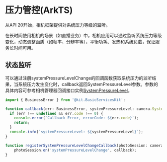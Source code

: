 # 压力管控(ArkTS)

从API 20开始，相机框架提供对系统压力等级的监听。

在长时间使用相机的场景（如直播业务）中，相机应用可以通过监听系统压力等级变化，动态调整画质（如帧率、分辨率等），平衡功耗、发热和系统负载，保证服务长时间可用。

## 状态监听

可以通过注册systemPressureLevelChange的回调函数获取系统压力的监听结果，当系统压力发生变化时，callback返回SystemPressureLevel参数。参数的具体内容可参考相机管理器回调接口实例[SystemPressureLevel](../../reference/apis-camera-kit/arkts-apis-camera-e.md#systempressurelevel20)。

```ts
import { BusinessError } from '@kit.BasicServicesKit';

function callback(err: BusinessError, systemPressureLevel: camera.SystemPressureLevel): void {
  if (err !== undefined && err.code !== 0) {
    console.error(`Callback Error, errorCode: ${err.code}`);
    return;
  }
  console.info(`systemPressureLevel: ${systemPressureLevel}`);
}

function registerSystemPressureLevelChangeCallback(photoSession: camera.PhotoSession): void {
    photoSession.on('systemPressureLevelChange', callback);
}
```